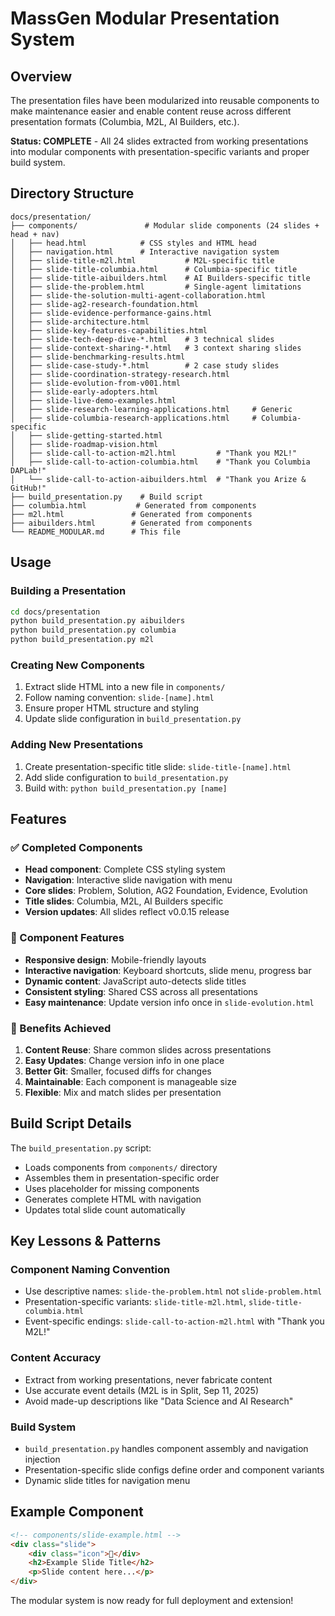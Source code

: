 # MassGen Modular Presentation System

## Overview

The presentation files have been modularized into reusable components to make maintenance easier and enable content reuse across different presentation formats (Columbia, M2L, AI Builders, etc.).

**Status: COMPLETE** - All 24 slides extracted from working presentations into modular components with presentation-specific variants and proper build system.

## Directory Structure

```
docs/presentation/
├── components/               # Modular slide components (24 slides + head + nav)
│   ├── head.html            # CSS styles and HTML head
│   ├── navigation.html      # Interactive navigation system  
│   ├── slide-title-m2l.html           # M2L-specific title
│   ├── slide-title-columbia.html      # Columbia-specific title
│   ├── slide-title-aibuilders.html    # AI Builders-specific title
│   ├── slide-the-problem.html         # Single-agent limitations
│   ├── slide-the-solution-multi-agent-collaboration.html
│   ├── slide-ag2-research-foundation.html
│   ├── slide-evidence-performance-gains.html
│   ├── slide-architecture.html
│   ├── slide-key-features-capabilities.html
│   ├── slide-tech-deep-dive-*.html    # 3 technical slides
│   ├── slide-context-sharing-*.html   # 3 context sharing slides
│   ├── slide-benchmarking-results.html
│   ├── slide-case-study-*.html        # 2 case study slides
│   ├── slide-coordination-strategy-research.html
│   ├── slide-evolution-from-v001.html
│   ├── slide-early-adopters.html
│   ├── slide-live-demo-examples.html
│   ├── slide-research-learning-applications.html     # Generic
│   ├── slide-columbia-research-applications.html     # Columbia-specific  
│   ├── slide-getting-started.html
│   ├── slide-roadmap-vision.html
│   ├── slide-call-to-action-m2l.html         # "Thank you M2L!"
│   ├── slide-call-to-action-columbia.html    # "Thank you Columbia DAPLab!"
│   └── slide-call-to-action-aibuilders.html  # "Thank you Arize & GitHub!"
├── build_presentation.py    # Build script
├── columbia.html           # Generated from components
├── m2l.html               # Generated from components  
├── aibuilders.html        # Generated from components
└── README_MODULAR.md      # This file
```

## Usage

### Building a Presentation

```bash
cd docs/presentation
python build_presentation.py aibuilders
python build_presentation.py columbia
python build_presentation.py m2l
```

### Creating New Components

1. Extract slide HTML into a new file in `components/`
2. Follow naming convention: `slide-[name].html`
3. Ensure proper HTML structure and styling
4. Update slide configuration in `build_presentation.py`

### Adding New Presentations

1. Create presentation-specific title slide: `slide-title-[name].html`
2. Add slide configuration to `build_presentation.py`
3. Build with: `python build_presentation.py [name]`

## Features

### ✅ Completed Components

- **Head component**: Complete CSS styling system
- **Navigation**: Interactive slide navigation with menu
- **Core slides**: Problem, Solution, AG2 Foundation, Evidence, Evolution
- **Title slides**: Columbia, M2L, AI Builders specific
- **Version updates**: All slides reflect v0.0.15 release

### 🔧 Component Features

- **Responsive design**: Mobile-friendly layouts
- **Interactive navigation**: Keyboard shortcuts, slide menu, progress bar
- **Dynamic content**: JavaScript auto-detects slide titles
- **Consistent styling**: Shared CSS across all presentations
- **Easy maintenance**: Update version info once in `slide-evolution.html`

### 🚀 Benefits Achieved

1. **Content Reuse**: Share common slides across presentations
2. **Easy Updates**: Change version info in one place  
3. **Better Git**: Smaller, focused diffs for changes
4. **Maintainable**: Each component is manageable size
5. **Flexible**: Mix and match slides per presentation

## Build Script Details

The `build_presentation.py` script:
- Loads components from `components/` directory
- Assembles them in presentation-specific order
- Uses placeholder for missing components
- Generates complete HTML with navigation
- Updates total slide count automatically

## Key Lessons & Patterns

### Component Naming Convention
- Use descriptive names: `slide-the-problem.html` not `slide-problem.html`
- Presentation-specific variants: `slide-title-m2l.html`, `slide-title-columbia.html`
- Event-specific endings: `slide-call-to-action-m2l.html` with "Thank you M2L!"

### Content Accuracy
- Extract from working presentations, never fabricate content
- Use accurate event details (M2L is in Split, Sep 11, 2025)
- Avoid made-up descriptions like "Data Science and AI Research"

### Build System
- `build_presentation.py` handles component assembly and navigation injection
- Presentation-specific slide configs define order and component variants
- Dynamic slide titles for navigation menu

## Example Component

```html
<!-- components/slide-example.html -->
<div class="slide">
    <div class="icon">🎯</div>
    <h2>Example Slide Title</h2>
    <p>Slide content here...</p>
</div>
```

The modular system is now ready for full deployment and extension!